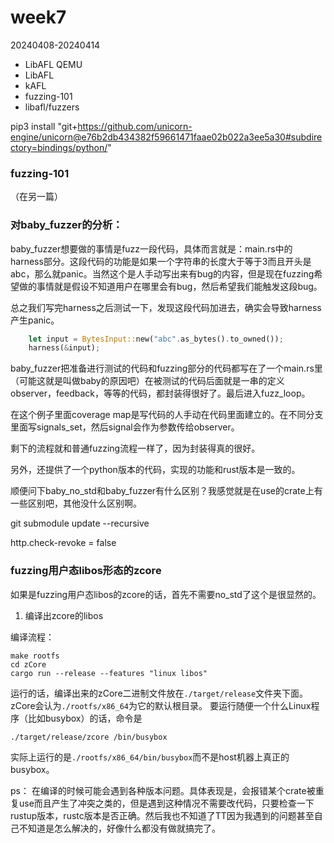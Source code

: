 # week7

20240408-20240414

- LibAFL QEMU
- LibAFL
- kAFL
- fuzzing-101
- libafl/fuzzers

pip3 install "git+https://github.com/unicorn-engine/unicorn@e76b2db434382f59661471faae02b022a3ee5a30#subdirectory=bindings/python/"

### fuzzing-101

（在另一篇）

### 对baby_fuzzer的分析：

baby_fuzzer想要做的事情是fuzz一段代码，具体而言就是：main.rs中的harness部分。这段代码的功能是如果一个字符串的长度大于等于3而且开头是abc，那么就panic。当然这个是人手动写出来有bug的内容，但是现在fuzzing希望做的事情就是假设不知道用户在哪里会有bug，然后希望我们能触发这段bug。

总之我们写完harness之后测试一下，发现这段代码加进去，确实会导致harness产生panic。

```rust
    let input = BytesInput::new("abc".as_bytes().to_owned());
    harness(&input);
```

baby_fuzzer把准备进行测试的代码和fuzzing部分的代码都写在了一个main.rs里（可能这就是叫做baby的原因吧）在被测试的代码后面就是一串的定义observer，feedback，等等的代码，都封装得很好了。最后进入fuzz_loop。

在这个例子里面coverage map是写代码的人手动在代码里面建立的。在不同分支里面写signals_set，然后signal会作为参数传给observer。

剩下的流程就和普通fuzzing流程一样了，因为封装得真的很好。

另外，还提供了一个python版本的代码，实现的功能和rust版本是一致的。


顺便问下baby_no_std和baby_fuzzer有什么区别？我感觉就是在use的crate上有一些区别吧，其他没什么区别啊。


git submodule update --recursive

http.check-revoke = false

### fuzzing用户态libos形态的zcore


如果是fuzzing用户态libos的zcore的话，首先不需要no_std了这个是很显然的。

1. 编译出zcore的libos

编译流程：

```
make rootfs
cd zCore
cargo run --release --features "linux libos"
```
运行的话，编译出来的zCore二进制文件放在`./target/release`文件夹下面。zCore会认为`./rootfs/x86_64`为它的默认根目录。
要运行随便一个什么Linux程序（比如busybox）的话，命令是
```
./target/release/zcore /bin/busybox
```
实际上运行的是`./rootfs/x86_64/bin/busybox`而不是host机器上真正的busybox。

ps：
在编译的时候可能会遇到各种版本问题。具体表现是，会报错某个crate被重复use而且产生了冲突之类的，但是遇到这种情况不需要改代码，只要检查一下rustup版本，rustc版本是否正确。然后我也不知道了TT因为我遇到的问题甚至自己不知道是怎么解决的，好像什么都没有做就搞完了。
